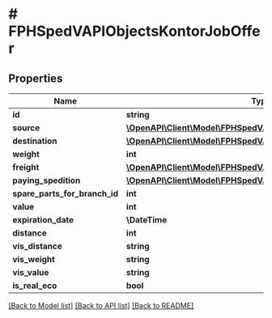 # # FPHSpedVAPIObjectsKontorJobOffer

## Properties

Name | Type | Description | Notes
------------ | ------------- | ------------- | -------------
**id** | **string** |  | [readonly]
**source** | [**\OpenAPI\Client\Model\FPHSpedVAPIObjectsMapsCompanyCity**](FPHSpedVAPIObjectsMapsCompanyCity.md) |  | [readonly]
**destination** | [**\OpenAPI\Client\Model\FPHSpedVAPIObjectsMapsCompanyCity**](FPHSpedVAPIObjectsMapsCompanyCity.md) |  | [readonly]
**weight** | **int** |  | [readonly]
**freight** | [**\OpenAPI\Client\Model\FPHSpedVAPIObjectsKontorJobOfferFreight**](FPHSpedVAPIObjectsKontorJobOfferFreight.md) |  | [readonly]
**paying_spedition** | [**\OpenAPI\Client\Model\FPHSpedVAPIObjectsSpeditionsSpedition**](FPHSpedVAPIObjectsSpeditionsSpedition.md) |  | [readonly]
**spare_parts_for_branch_id** | **int** |  | [readonly]
**value** | **int** |  | [readonly]
**expiration_date** | **\DateTime** |  | [readonly]
**distance** | **int** |  | [readonly]
**vis_distance** | **string** |  | [readonly]
**vis_weight** | **string** |  | [readonly]
**vis_value** | **string** |  | [readonly]
**is_real_eco** | **bool** |  |

[[Back to Model list]](../../README.md#models) [[Back to API list]](../../README.md#endpoints) [[Back to README]](../../README.md)
